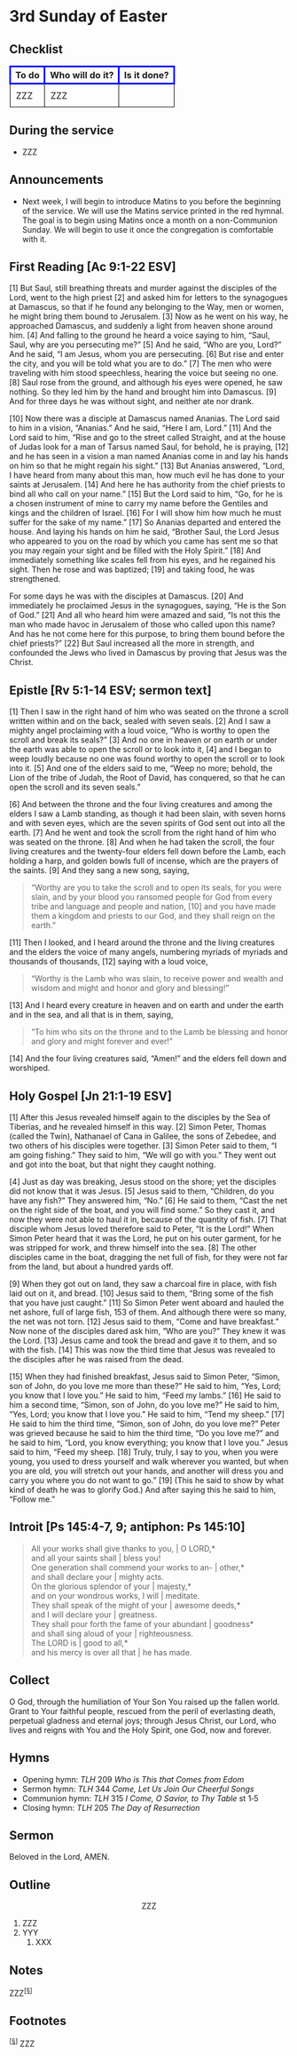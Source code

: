 <head>
<meta charset="utf-8">
<style>
th { text-align: center; font-weight: bold; vertical-align: baseline; border: 3px solid blue; }
td { border: 1px solid black; padding: 10px; }
.h { visibility: hidden; }
</style>
<title>sermon</title>
</head>

# 3rd Sunday of Easter

## Checklist

<table>
<tr>
<th>To do</th><th>Who will do it?</th><th>Is it done?</th>
</tr>
<tr>
<td>ZZZ</td><td>ZZZ</td><td></td>
</tr>
</table>

## During the service

* ZZZ

## Announcements

* Next week, I will begin to introduce Matins to you before the beginning of the service.
We will use the Matins service printed in the red hymnal.
The goal is to begin using Matins once a month on a non-Communion Sunday.
We will begin to use it once the congregation is comfortable with it.

## First Reading [Ac 9:1-22 ESV]

[1] But Saul, still breathing threats and murder against the disciples of the Lord, went to the high priest [2] and asked him for letters to the synagogues at Damascus, so that if he found any belonging to the Way, men or women, he might bring them bound to Jerusalem. [3] Now as he went on his way, he approached Damascus, and suddenly a light from heaven shone around him. [4] And falling to the ground he heard a voice saying to him, “Saul, Saul, why are you persecuting me?” [5] And he said, “Who are you, Lord?” And he said, “I am Jesus, whom you are persecuting. [6] But rise and enter the city, and you will be told what you are to do.” [7] The men who were traveling with him stood speechless, hearing the voice but seeing no one. [8] Saul rose from the ground, and although his eyes were opened, he saw nothing. So they led him by the hand and brought him into Damascus. [9] And for three days he was without sight, and neither ate nor drank.

[10] Now there was a disciple at Damascus named Ananias. The Lord said to him in a vision, “Ananias.” And he said, “Here I am, Lord.” [11] And the Lord said to him, “Rise and go to the street called Straight, and at the house of Judas look for a man of Tarsus named Saul, for behold, he is praying, [12] and he has seen in a vision a man named Ananias come in and lay his hands on him so that he might regain his sight.” [13] But Ananias answered, “Lord, I have heard from many about this man, how much evil he has done to your saints at Jerusalem. [14] And here he has authority from the chief priests to bind all who call on your name.” [15] But the Lord said to him, “Go, for he is a chosen instrument of mine to carry my name before the Gentiles and kings and the children of Israel. [16] For I will show him how much he must suffer for the sake of my name.” [17] So Ananias departed and entered the house. And laying his hands on him he said, “Brother Saul, the Lord Jesus who appeared to you on the road by which you came has sent me so that you may regain your sight and be filled with the Holy Spirit.” [18] And immediately something like scales fell from his eyes, and he regained his sight. Then he rose and was baptized; [19] and taking food, he was strengthened.

For some days he was with the disciples at Damascus. [20] And immediately he proclaimed Jesus in the synagogues, saying, “He is the Son of God.” [21] And all who heard him were amazed and said, “Is not this the man who made havoc in Jerusalem of those who called upon this name? And has he not come here for this purpose, to bring them bound before the chief priests?” [22] But Saul increased all the more in strength, and confounded the Jews who lived in Damascus by proving that Jesus was the Christ.

## Epistle [Rv 5:1-14 ESV; sermon text]

[1] Then I saw in the right hand of him who was seated on the throne a scroll written within and on the back, sealed with seven seals. [2] And I saw a mighty angel proclaiming with a loud voice, “Who is worthy to open the scroll and break its seals?” [3] And no one in heaven or on earth or under the earth was able to open the scroll or to look into it, [4] and I began to weep loudly because no one was found worthy to open the scroll or to look into it. [5] And one of the elders said to me, “Weep no more; behold, the Lion of the tribe of Judah, the Root of David, has conquered, so that he can open the scroll and its seven seals.”

[6] And between the throne and the four living creatures and among the elders I saw a Lamb standing, as though it had been slain, with seven horns and with seven eyes, which are the seven spirits of God sent out into all the earth. [7] And he went and took the scroll from the right hand of him who was seated on the throne. [8] And when he had taken the scroll, the four living creatures and the twenty-four elders fell down before the Lamb, each holding a harp, and golden bowls full of incense, which are the prayers of the saints. [9] And they sang a new song, saying,

> “Worthy are you to take the scroll and to open its seals, for you were slain, and by your blood you ransomed people for God from every tribe and language and people and nation,	[10] and you have made them a kingdom and priests to our God, and they shall reign on the earth.”

[11] Then I looked, and I heard around the throne and the living creatures and the elders the voice of many angels, numbering myriads of myriads and thousands of thousands, [12] saying with a loud voice,

> “Worthy is the Lamb who was slain, to receive power and wealth and wisdom and might and honor and glory and blessing!”

[13] And I heard every creature in heaven and on earth and under the earth and in the sea, and all that is in them, saying,

> “To him who sits on the throne and to the Lamb be blessing and honor and glory and might forever and ever!”

[14] And the four living creatures said, “Amen!” and the elders fell down and worshiped.

## Holy Gospel [Jn 21:1-19 ESV]

[1] After this Jesus revealed himself again to the disciples by the Sea of Tiberias, and he revealed himself in this way. [2] Simon Peter, Thomas (called the Twin), Nathanael of Cana in Galilee, the sons of Zebedee, and two others of his disciples were together. [3] Simon Peter said to them, “I am going fishing.” They said to him, “We will go with you.” They went out and got into the boat, but that night they caught nothing.

[4] Just as day was breaking, Jesus stood on the shore; yet the disciples did not know that it was Jesus. [5] Jesus said to them, “Children, do you have any fish?” They answered him, “No.” [6] He said to them, “Cast the net on the right side of the boat, and you will find some.” So they cast it, and now they were not able to haul it in, because of the quantity of fish. [7] That disciple whom Jesus loved therefore said to Peter, “It is the Lord!” When Simon Peter heard that it was the Lord, he put on his outer garment, for he was stripped for work, and threw himself into the sea. [8] The other disciples came in the boat, dragging the net full of fish, for they were not far from the land, but about a hundred yards off.

[9] When they got out on land, they saw a charcoal fire in place, with fish laid out on it, and bread. [10] Jesus said to them, “Bring some of the fish that you have just caught.” [11] So Simon Peter went aboard and hauled the net ashore, full of large fish, 153 of them. And although there were so many, the net was not torn. [12] Jesus said to them, “Come and have breakfast.” Now none of the disciples dared ask him, “Who are you?” They knew it was the Lord. [13] Jesus came and took the bread and gave it to them, and so with the fish. [14] This was now the third time that Jesus was revealed to the disciples after he was raised from the dead.

[15] When they had finished breakfast, Jesus said to Simon Peter, “Simon, son of John, do you love me more than these?” He said to him, “Yes, Lord; you know that I love you.” He said to him, “Feed my lambs.” [16] He said to him a second time, “Simon, son of John, do you love me?” He said to him, “Yes, Lord; you know that I love you.” He said to him, “Tend my sheep.” [17] He said to him the third time, “Simon, son of John, do you love me?” Peter was grieved because he said to him the third time, “Do you love me?” and he said to him, “Lord, you know everything; you know that I love you.” Jesus said to him, “Feed my sheep. [18] Truly, truly, I say to you, when you were young, you used to dress yourself and walk wherever you wanted, but when you are old, you will stretch out your hands, and another will dress you and carry you where you do not want to go.” [19] (This he said to show by what kind of death he was to glorify God.) And after saying this he said to him, “Follow me.”

## Introit [Ps 145:4-7, 9; antiphon: Ps 145:10]

> All your works shall give thanks to you, | O LORD,*  
> and all your saints shall | bless you!  
> One generation shall commend your works to an- | other,*  
> and shall declare your | mighty acts.  
> On the glorious splendor of your | majesty,*  
> and on your wondrous works, I will | meditate.  
> They shall speak of the might of your | awesome deeds,*  
> and I will declare your | greatness.  
> They shall pour forth the fame of your abundant | goodness*  
> and shall sing aloud of your | righteousness.  
> The LORD is | good to all,*  
> and his mercy is over all that | he has made.  

## Collect

O God, through the humiliation of Your Son You raised up the fallen world.
Grant to Your faithful people, rescued from the peril of everlasting death, perpetual gladness and eternal joys;
through Jesus Christ, our Lord, who lives and reigns with You and the Holy Spirit, one God, now and forever.

## Hymns

* Opening hymn: _TLH_ 209 _Who is This that Comes from Edom_
* Sermon hymn: _TLH_ 344 _Come, Let Us Join Our Cheerful Songs_
* Communion hymn: _TLH_ 315 _I Come, O Savior, to Thy Table_ st 1‑5
* Closing hymn: _TLH_ 205 _The Day of Resurrection_

## Sermon

Beloved in the Lord, AMEN.

## Outline

<center>ZZZ</center>

1. ZZZ
1. YYY
    1. XXX

## Notes


ZZZ<sup>[<a name="id0002" href="#ftn.id0002">§</a>]</sup>

## Footnotes

<sup>[<a name="ftn.id0002" href="#id0002">§</a>]</sup>
ZZZ
